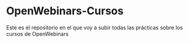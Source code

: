 # OpenWebinars-Cursos
Este es el repositorio en el que voy a subir todas las prácticas sobre los cursos de OpenWebinars
